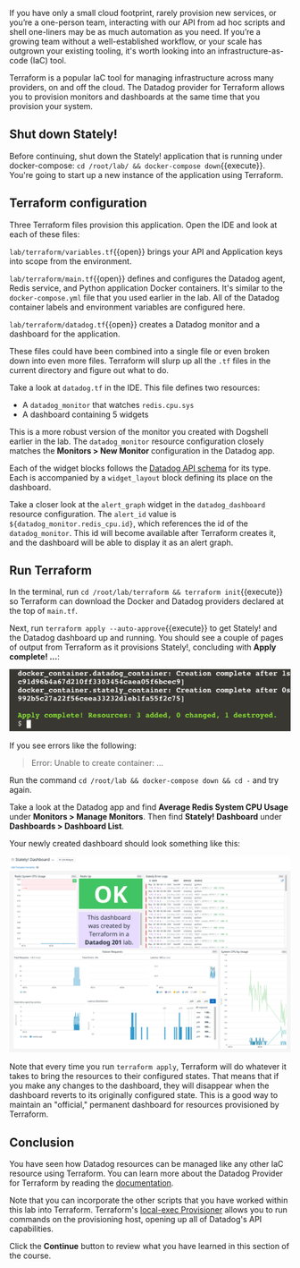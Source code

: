 If you have only a small cloud footprint, rarely provision new services, or you’re a one-person team, interacting with our API from ad hoc scripts and shell one-liners may be as much automation as you need. If you’re a growing team without a well-established workflow, or your scale has outgrown your existing tooling, it's worth looking into an infrastructure-as-code (IaC) tool.

Terraform is a popular IaC tool for managing infrastructure across many providers, on and off the cloud. The Datadog provider for Terraform allows you to provision monitors and dashboards at the same time that you provision your system.

## Shut down Stately!
Before continuing, shut down the Stately! application that is running under docker-compose: `cd /root/lab/ && docker-compose down`{{execute}}. You're going to start up a new instance of the application using Terraform.
## Terraform configuration
Three Terraform files provision this application. Open the IDE and look at each of these files:

`lab/terraform/variables.tf`{{open}} brings your API and Application keys into scope from the environment. 

`lab/terraform/main.tf`{{open}} defines and configures the Datadog agent, Redis service, and Python application Docker containers. It's similar to the `docker-compose.yml` file that you used earlier in the lab. All of the Datadog container labels and environment variables are configured here.

`lab/terraform/datadog.tf`{{open}} creates a Datadog monitor and a dashboard for the application.

These files could have been combined into a single file or even broken down into even more files. Terraform will slurp up all the `.tf` files in the current directory and figure out what to do.

Take a look at `datadog.tf` in the IDE. This file defines two resources: 
  - A `datadog_monitor` that watches `redis.cpu.sys`
  - A dashboard containing 5 widgets

This is a more robust version of the monitor you created with Dogshell earlier in the lab. The `datadog_monitor` resource configuration closely matches the **Monitors > New Monitor** configuration in the Datadog app.

Each of the widget blocks follows the [Datadog API schema](https://docs.datadoghq.com/dashboards/widgets/) for its type. Each is accompanied by a `widget_layout` block defining its place on the dashboard.

Take a closer look at the `alert_graph` widget in the `datadog_dashboard` resource configuration. The `alert_id` value is `${datadog_monitor.redis_cpu.id}`, which references the id of the `datadog_monitor`. This id will become available after Terraform creates it, and the dashboard will be able to display it as an alert graph.

## Run Terraform
In the terminal, run `cd /root/lab/terraform && terraform init`{{execute}} so Terraform can download the Docker and Datadog providers declared at the top of `main.tf`.

Next, run `terraform apply --auto-approve`{{execute}} to get Stately! and the Datadog dashboard up and running. You should see a couple of pages of output from Terraform as it provisions Stately!, concluding with **Apply complete! ...**:

![Terraform apply complete](./assets/terraform_apply_complete.png)

 If you see errors like the following:

> Error: Unable to create container: ...

Run the command `cd /root/lab && docker-compose down && cd -` and try again.

Take a look at the Datadog app and find **Average Redis System CPU Usage** under **Monitors > Manage Monitors**. Then find **Stately! Dashboard** under **Dashboards > Dashboard List**. 

Your newly created dashboard should look something like this:

![Terraform created dashboard](./assets/dash_created_by_terraform.png)

Note that every time you run `terraform apply`, Terraform will do whatever it takes to bring the resources to their configured states. That means that if you make any changes to the dashboard, they will disappear when the dashboard reverts to its originally configured state. This is a good way to maintain an "official," permanent dashboard for resources provisioned by Terraform.

## Conclusion
You have seen how Datadog resources can be managed like any other IaC resource using Terraform. You can learn more about the Datadog Provider for Terraform by reading the [documentation](https://registry.terraform.io/providers/DataDog/datadog/latest/docs). 

Note that you can incorporate the other scripts that you have worked within this lab into Terraform. Terraform's [local-exec Provisioner](https://www.terraform.io/docs/language/resources/provisioners/local-exec.html) allows you to run commands on the provisioning host, opening up all of Datadog's API capabilities.

Click the **Continue** button to review what you have learned in this section of the course.
